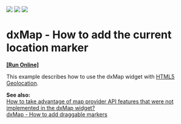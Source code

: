 <!-- default badges list -->
![](https://img.shields.io/endpoint?url=https://codecentral.devexpress.com/api/v1/VersionRange/128584466/13.1.4%2B)
[![](https://img.shields.io/badge/Open_in_DevExpress_Support_Center-FF7200?style=flat-square&logo=DevExpress&logoColor=white)](https://supportcenter.devexpress.com/ticket/details/E4734)
[![](https://img.shields.io/badge/📖_How_to_use_DevExpress_Examples-e9f6fc?style=flat-square)](https://docs.devexpress.com/GeneralInformation/403183)
<!-- default badges end -->
# dxMap - How to add the current location marker
<!-- run online -->
**[[Run Online]](https://codecentral.devexpress.com/e4734)**
<!-- run online end -->


<p>This example describes how to use the dxMap widget with <a href="http://dev.w3.org/geo/api/spec-source.html"><u>HTML5 Geolocation</u></a>. </p><p><strong>See also:<br />
</strong><a href="http://www.devexpress.com/Support/Center/Question/Details/KA18782"><u>How to take advantage of map provider API features that were not implemented in the dxMap widget?</u></a><u><br />
</u><a href="http://www.devexpress.com/Support/Center/Example/Details/E4639"><u>dxMap - How to add draggable markers</u></a></p>

<br/>


